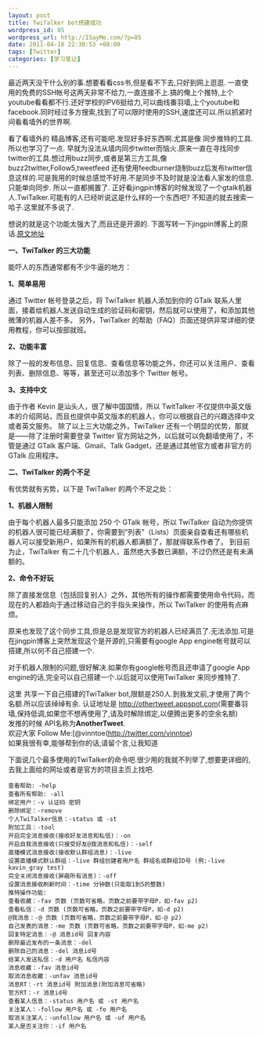 ```yaml
--- 
layout: post
title: TwiTalker bot搭建成功
wordpress_id: 85
wordpress_url: http://ISayMe.com/?p=85
date: 2011-04-18 22:30:53 +08:00
tags: [Twitter]
categories: [学习笔记]
---
```

最近两天没干什么别的事.想要看看css书,但是看不下去,只好到网上逛逛. 一直使用的免费的SSH帐号这两天非常不给力,一直连接不上.搞的俺上个推特,上个youtube看看都不行.还好学校的IPV6挺给力,可以曲线番羽墙,上个youtube和facebook.同时经过多方搜索,找到了可以限时使用的SSH,速度还可以.所以抓紧时间看看墙外的世界啊.

看了看墙外的 精品博客,还有可能吧.发现好多好东西啊.尤其是像 同步推特的工具.所以也学习了一点.
早就为没法从墙内同步twitter而恼火.原来一直在寻找同步twitter的工具.想过用buzz同步,或者是第三方工具,像buzz2twitter,Follow5,tweetfeed 还有使用feedburner烧制buzz后发布twitter信息这样的.可是我用的时候总感觉不好用.不是同步不及时就是没法看人家发的信息.只能单向同步. 所以一直都搁置了.
正好看jingpin博客的时候发现了一个gtalk机器人.TwiTalker.可能有的人已经听说这是什么样的一个东西吧? 不知道的就去搜索一哈子.这里就不多说了.

想说的就是这个功能太强大了,而且还是开源的. 下面写转一下jingpin博客上的原话.[原文地址](http://jingpin.org/gtalk-twitalker-twitter/)

**一、TwiTalker 的三大功能**

能吓人的东西通常都有不少牛逼的地方：

**1、简单易用**

通过 Twitter 帐号登录之后，将 TwiTalker 机器人添加到你的 GTalk 联系人里面，接着给机器人发送自动生成的验证码和密钥，然后就可以使用了，和添加其他微薄的机器人差不多。
另外，TwiTalker 的帮助（FAQ）页面还提供非常详细的使用教程，你可以按部就班。

**2、功能丰富**

除了一般的发布信息、回复信息、查看信息等功能之外，你还可以关注用户、查看列表、删除信息、等等，甚至还可以添加多个 Twitter 帐号。

**3、支持中文**

由于作者 Kevin 是汕头人，很了解中国国情，所以 TwitTalker 不仅提供中英文版本的介绍网站，而且也提供中英文版本的机器人，你可以根据自己的兴趣选择中文或者英文服务。
除了以上三大功能之外，TwiTalker 还有一个明显的优势，那就是——除了注册时需要登录 Twitter 官方网站之外，以后就可以免翻墙使用了，不管是通过 GTalk 客户端、Gmail、Talk Gadget，还是通过其他官方或者非官方的 GTalk 应用程序。

**二、TwiTalker 的两个不足**

有优势就有劣势，以下是 TwiTalker 的两个不足之处：

**1、机器人限制**

由于每个机器人最多只能添加 250 个 GTalk 帐号，所以 TwiTalker 自动为你提供的机器人很可能已经满额了，你需要到“列表”（Lists）页面亲自查看还有哪些机器人可以接受新用户，如果所有的机器人都满额了，那就得联系作者了。
到目前为止，TwiTalker 有二十几个机器人，虽然绝大多数已满额，不过仍然还是有未满额的。

**2、命令不好玩**

除了直接发信息（包括回复别人）之外，其他所有的操作都需要使用命令代码，而现在的人都趋向于通过移动自己的手指头来操作，所以 TwiTalker 的使用有点麻烦。

原来也发现了这个同步工具,但是总是发现官方的机器人已经满员了.无法添加.可是在jingpin博客上突然发现这个是开源的,只需要有google App engine帐号就可以搭建,所以何不自己搭建一个.

对于机器人限制的问题,很好解决.如果你有google帐号而且还申请了google App engine的话,完全可以自己搭建一个.以后就可以使用TwiTalker 来同步推特了.

这里 共享一下自己搭建的TwiTalker bot,限额是250人.到我发文前,才使用了两个名额.所以应该绰绰有余.
认证地址是 <http://othertweet.appspot.com>(需要番羽墙,保持低调,如果您不想再使用了,请及时解除绑定,以便腾出更多的空余名额)  
发推的时候 API名称为**AnotherTweet**.   
欢迎大家 Follow Me:[@vinntoe(http://twitter.com/vinntoe)  
如果我很有幸,能够帮到你的话,请留个言,让我知道

下面说几个最多使用的TwiTalker的命令吧.很少用的我就不列举了,想要更详细的,去我上面给的网址或者是官方的项目主页上找吧.

    查看帮助: -help
    查看所有帮助: -all
    绑定用户：-v 认证码 密钥
    删除绑定：-remove
    个人TwiTalker信息：-status 或 -st
    附加工具：-tool
    开启完全消息接收(接收好友消息和私信)：-on
    开启自我消息接收(只接受好友@我消息和私信)：-self
    直播模式消息接收(接收默认群组消息)：-live
    设置直播模式默认群组：-live 群组创建者用户名 群组名或群组ID号 (例:-live kavin_gray test)
    完全关闭消息接收(屏蔽所有消息)：-off
    设置消息接收刷新时间：-time 分钟数(只能取1到5的整数)
    推特操作功能:
    查看收藏：-fav 页数 (页数可省略，页数之前要带字母P，如-fav p2)
    查看私信：-d 页数 (页数可省略，页数之前要带字母P，如-d p2)
    @我消息：-@ 页数 (页数可省略，页数之前要带字母P，如-@ p2)
    自己发表的消息：-me 页数 (页数可省略，页数之前要带字母P，如-me p2)
    回复特定消息：-@ 消息id号 回复内容
    删除最近发布的一条消息：-del
    删除自己的消息：-del 消息id号
    给某人发送私信：-d 用户名 私信内容
    消息收藏：-fav 消息id号
    取消消息收藏：-unfav 消息id号
    消息RT：-rt 消息id号 附加消息(附加消息可省略)
    官方RT：-r 消息id号
    查看某人信息：-status 用户名 或 -st 用户名
    关注某人：-follow 用户名 或 -fo 用户名
    取消关注某人：-unfollow 用户名 或 -uf 用户名
    某人是否关注你：-if 用户名
